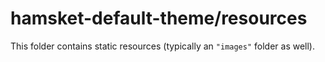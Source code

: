 # hamsket-default-theme/resources

This folder contains static resources (typically an `"images"` folder as well).
